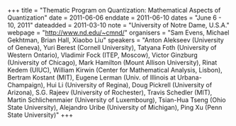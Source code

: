 +++
title = "Thematic Program on Quantization: Mathematical Aspects of Quantization"
date = 2011-06-06
enddate = 2011-06-10
dates = "June 6 - 10, 2011"
dateadded = 2011-03-10
note = "University of Notre Dame, U.S.A."
webpage = "http://www.nd.edu/~cmnd/"
organisers = "Sam Evens, Michael Gekhtman, Brian Hall, Xiaobo Liu"
speakers = "Anton Alekseev (University of Geneva), Yuri Berest (Cornell University),
Tatyana Foth (University of Western Ontario), Vladimir Fock (ITEP, Moscow),
Victor Ginzburg (University of Chicago), Mark Hamilton (Mount Allison University),  Rinat Kedem (UIUC), William Kirwin (Center for Mathematical Analysis, Lisbon), Bertram Kostant (MIT), Eugene Lerman (Univ. of Illinois at Urbana-Champaign), Hui Li (University of Regina), Doug Pickrell (University of Arizona), S.G. Rajeev (University of Rochester), Travis Schedler (MIT),
Martin Schlichenmaier (University of Luxembourg), Tsian-Hua Tseng (Ohio State University), Alejandro Uribe (University of Michigan), Ping Xu (Penn State University)"
+++

